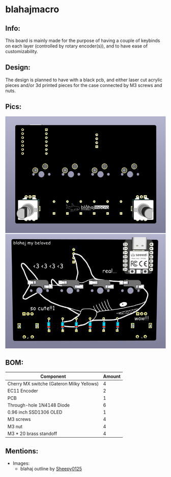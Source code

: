 # blahajmacro

## Info:
This board is mainly made for the purpose of having a couple of keybinds on each layer (controlled by rotary encoder(s)), and to have ease of customizability.

## Design:
The design is planned to have with a black pcb, and either laser cut acrylic pieces and/or 3d printed pieces for the case connected by M3 screws and nuts.

## Pics:
![front](https://github.com/chinh4thepro/blahajmacro/blob/main/pictures/front.png?raw=true)
![back](https://github.com/chinh4thepro/blahajmacro/blob/main/pictures/back.png?raw=true)

## BOM:
| Component                                       | Amount  |
|-------------------------------------------------|---------|
| Cherry MX switche (Gateron Milky Yellows)       | 4       |
| EC11 Encoder                                    | 2       |
| PCB                                             | 1       |
| Through-hole 1N4148 Diode                       | 6       |
| 0.96 inch SSD1306 OLED                          | 1       |
| M3 screws                                       | 4       |
| M3 nut                                          | 4       |
| M3 * 20 brass standoff                          | 4       |

## Mentions:
- Images:
  - blahaj outline by [Sheepy0125](https://github.com/sheepy0125)

